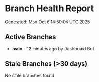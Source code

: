 # Branch Health Report
Generated: Mon Oct  6 14:50:04 UTC 2025

## Active Branches
- **main** - 12 minutes ago by Dashboard Bot

## Stale Branches (>30 days)
No stale branches found
